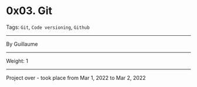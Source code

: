# 0x03. Git
Tags: `Git`, `Code versioning`, `Github`
<hr>
By Guillaume
<hr>
Weight: 1
<hr>
Project over - took place from Mar 1, 2022 to Mar 2, 2022
